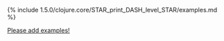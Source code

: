 {% include 1.5.0/clojure.core/STAR_print_DASH_level_STAR/examples.md %}

[Please add examples!](https://github.com/arrdem/grimoire/edit/master/_includes/1.6.0/clojure.core/STAR_print_DASH_level_STAR/examples.md)
